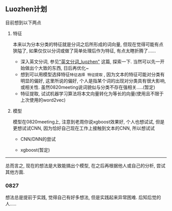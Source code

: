 ## Luozhen计划

目前想到以下两点

1. 特征

   本来以为分本分类的特征就是分词之后所形成的词向量, 但现在觉得可能有点狭隘了, 如果仅仅以分词或做了简单处理后作为特征, 有点太瞎折腾了......

   * 深入英文分词, 参见["英文分词_luozhen"](./英文分词_luozhen) 这篇, 探索一下. 当然可以先一开始做出个大致的东西, 日后再优化~
   * 想到可以用模型选择特征`特征选择 特征提取` , 因为文本的特征可能对分类有明显的偏好, 这里所说的偏好, 个人是指某个词的出现对分类具有很大影响, 或相关性. 虽然0820meeting说词貌似与分类不存在强相关.....(暂定)
   * 特征提取, 试试机器学习算法将本文向量转化为等长的向量(使用且不限于上次使用的word2vec)

2. 模型

   模型在0820meeting上, 注意到老周你说xgboost效果好, 个人也想试试, 但是更想试试CNN, 因为恰好自己现在工作上接触到文本的CNN, 所以想试试

   * CNN/DNN的尝试

   * xgboost(暂定)

---

总而言之, 现在的想法是大致能搞出个模型, 在之后再根据他人或自己的分析, 尝试其他方面. 



### 0827
想法总是提前于实践, 觉得自己有好多想法, 但是实践起来异常困难. 后知后觉的人.....
